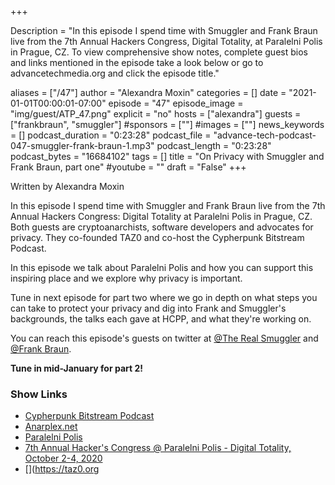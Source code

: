 +++

Description = "In this episode I spend time with Smuggler and Frank Braun live from the 7th Annual Hackers Congress, Digital Totality, at Paralelni Polis in Prague, CZ. To view comprehensive show notes, complete guest bios and links mentioned in the episode take a look below or go to advancetechmedia.org and click the episode title."

aliases = ["/47"]
author = "Alexandra Moxin"
categories = []
date = "2021-01-01T00:00:01-07:00"
episode = "47"
episode_image = "img/guest/ATP_47.png"
explicit = "no"
hosts = ["alexandra"]
guests = ["frankbraun", "smuggler"]
#sponsors = [""]
#images = [""]
news_keywords = []
podcast_duration = "0:23:28"
podcast_file = "advance-tech-podcast-047-smuggler-frank-braun-1.mp3"
podcast_length = "0:23:28"
podcast_bytes = "16684102"
tags = []
title = "On Privacy with Smuggler and Frank Braun, part one"
#youtube = ""
draft = "False"
+++

Written by Alexandra Moxin

In this episode I spend time with Smuggler and Frank Braun live from the 7th Annual Hackers Congress: Digital Totality at Paralelni Polis in Prague, CZ. Both guests are cryptoanarchists, software developers and advocates for privacy. They co-founded TAZ0 and co-host the Cypherpunk Bitstream Podcast.

In this episode we talk about Paralelni Polis and how you can support this inspiring place and we explore why privacy is important.

Tune in next episode for part two where we go in depth on what steps you can take to protect your privacy and dig into Frank and Smuggler's backgrounds, the talks each gave at HCPP, and what they're working on.


You can reach this episode's guests on twitter at [@The Real Smuggler](https://twitter.com/therealsmuggler?lang=en) and [@Frank Braun](https://twitter.com/thefrankbraun).

<b> Tune in mid-January for part 2!</b>

### Show Links

* [Cypherpunk Bitstream Podcast](https://taz0.org/bitstream/)
* [Anarplex.net](https://anarplex.net/)
* [Paralelni Polis](https://www.paralelnipolis.cz/)
* [7th Annual Hacker's Congress @ Paralelni Polis - Digital Totality, October 2-4, 2020](https://digital-totality.hcpp.cz/)
* [](https://taz0.org
